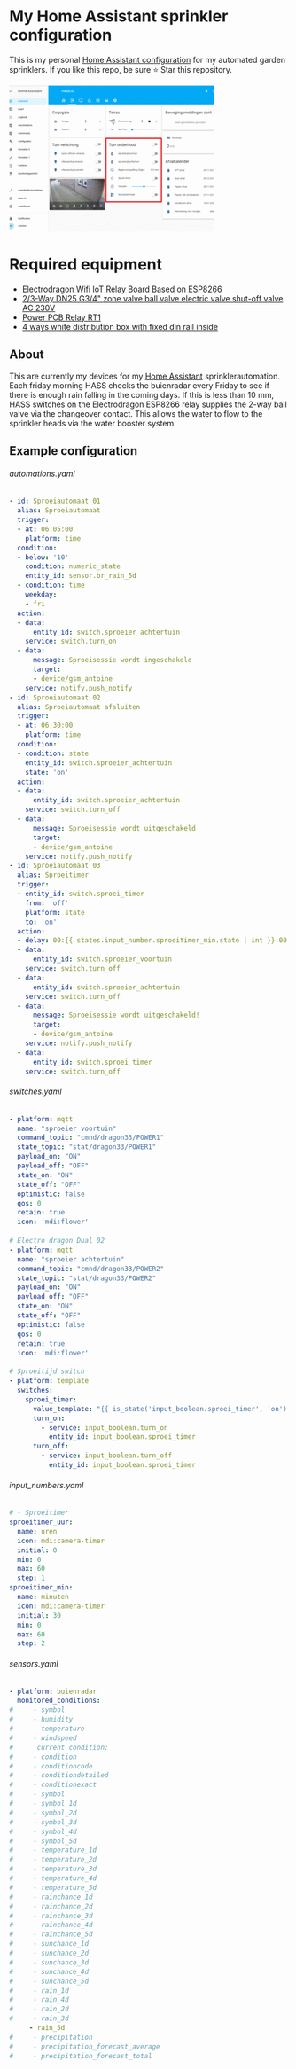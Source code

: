 # My Home Assistant sprinkler configuration
This is my personal [Home Assistant configuration](https://github.com/antoinevandenhurk/Home-Assistant) for my automated garden sprinklers.
If you like this repo, be sure ⭐️ Star this repository.


![My Home Assistant sprinklercard](HA_sprinkler.gif)

# Required equipment
* [Electrodragon Wifi IoT Relay Board Based on ESP8266](https://www.electrodragon.com/product/wifi-iot-relay-board-based-esp8266)
* [2/3-Way DN25 G3/4" zone valve ball valve electric valve shut-off valve AC 230V](https://www.amazon.de/gp/product/B0785QQ218/ref=ppx_yo_dt_b_asin_title_o00_s00?ie=UTF8&language=en_GB&psc=1)
* [Power PCB Relay RT1](https://produktinfo.conrad.com/datenblaetter/500000-524999/504175-da-01-en-LEIST_PR__REL_RT1_12A_1UK_230VDC.pdf?direct=)
* [4 ways white distribution box with fixed din rail inside](https://www.aliexpress.com/item/32620949631.html?spm=a2g0s.9042311.0.0.27424c4diNAnTA)


## About
This are currently my devices for my [Home Assistant](https://www.home-assistant.io/) sprinklerautomation. Each friday morning HASS checks the buienradar every Friday to see if there is enough rain falling in the coming days. If this is less than 10 mm, HASS switches on the  Electrodragon ESP8266 relay supplies the 2-way ball valve via the changeover contact. This allows the water to flow to the sprinkler heads via the water booster system.

## Example configuration

  ###### automations.yaml
```yaml
- id: Sproeiautomaat 01
  alias: Sproeiautomaat
  trigger:
  - at: 06:05:00
    platform: time
  condition:
  - below: '10'
    condition: numeric_state
    entity_id: sensor.br_rain_5d
  - condition: time
    weekday:
    - fri
  action:
  - data:
      entity_id: switch.sproeier_achtertuin
    service: switch.turn_on
  - data:
      message: Sproeisessie wordt ingeschakeld
      target:
      - device/gsm_antoine
    service: notify.push_notify
- id: Sproeiautomaat 02
  alias: Sproeiautomaat afsluiten
  trigger:
  - at: 06:30:00
    platform: time
  condition:
  - condition: state
    entity_id: switch.sproeier_achtertuin
    state: 'on'
  action:
  - data:
      entity_id: switch.sproeier_achtertuin
    service: switch.turn_off
  - data:
      message: Sproeisessie wordt uitgeschakeld
      target:
      - device/gsm_antoine
    service: notify.push_notify
- id: Sproeiautomaat 03
  alias: Sproeitimer
  trigger:
  - entity_id: switch.sproei_timer
    from: 'off'
    platform: state
    to: 'on'
  action:
  - delay: 00:{{ states.input_number.sproeitimer_min.state | int }}:00
  - data:
      entity_id: switch.sproeier_voortuin
    service: switch.turn_off
  - data:
      entity_id: switch.sproeier_achtertuin
    service: switch.turn_off
  - data:
      message: Sproeisessie wordt uitgeschakeld!
      target:
      - device/gsm_antoine
    service: notify.push_notify
  - data:
      entity_id: switch.sproei_timer
    service: switch.turn_off
```
###### switches.yaml
```yaml
- platform: mqtt
  name: "sproeier voortuin"
  command_topic: "cmnd/dragon33/POWER1"
  state_topic: "stat/dragon33/POWER1"
  payload_on: "ON"
  payload_off: "OFF"
  state_on: "ON"
  state_off: "OFF"
  optimistic: false
  qos: 0
  retain: true
  icon: 'mdi:flower'

# Electro dragon Dual 02
- platform: mqtt
  name: "sproeier achtertuin"
  command_topic: "cmnd/dragon33/POWER2"
  state_topic: "stat/dragon33/POWER2"
  payload_on: "ON"
  payload_off: "OFF"
  state_on: "ON"
  state_off: "OFF"
  optimistic: false
  qos: 0
  retain: true
  icon: 'mdi:flower'

# Sproeitijd switch
- platform: template
  switches:
    sproei_timer:
      value_template: "{{ is_state('input_boolean.sproei_timer', 'on') }}"
      turn_on:
        - service: input_boolean.turn_on
          entity_id: input_boolean.sproei_timer
      turn_off:
        - service: input_boolean.turn_off
          entity_id: input_boolean.sproei_timer
  ```
###### input_numbers.yaml
```yaml
# - Sproeitimer
sproeitimer_uur:
  name: uren
  icon: mdi:camera-timer
  initial: 0
  min: 0
  max: 60
  step: 1
sproeitimer_min:
  name: minuten
  icon: mdi:camera-timer
  initial: 30
  min: 0
  max: 60
  step: 2
```
###### sensors.yaml
```yaml
- platform: buienradar
  monitored_conditions:
#     - symbol
#     - humidity
#     - temperature
#     - windspeed
#      current condition:
#     - condition
#     - conditioncode
#     - conditiondetailed
#     - conditionexact
#     - symbol
#     - symbol_1d
#     - symbol_2d
#     - symbol_3d
#     - symbol_4d
#     - symbol_5d
#     - temperature_1d
#     - temperature_2d
#     - temperature_3d
#     - temperature_4d
#     - temperature_5d
#     - rainchance_1d
#     - rainchance_2d
#     - rainchance_3d
#     - rainchance_4d
#     - rainchance_5d
#     - sunchance_1d
#     - sunchance_2d
#     - sunchance_3d
#     - sunchance_4d
#     - sunchance_5d
#     - rain_1d
#     - rain_4d
#     - rain_2d
#     - rain_3d
     - rain_5d
#     - precipitation
#     - precipitation_forecast_average
#     - precipitation_forecast_total
```
